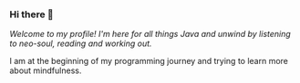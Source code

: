 ### Hi there 👋

*Welcome to my profile! I'm here for all things Java and unwind by listening to neo-soul, reading and working out.* 

I am at the beginning of my programming journey and trying to learn more about mindfulness.
<!--
**Sheri-bakare1/Sheri-bakare1** is a ✨ _special_ ✨ repository because its `README.md` (this file) appears on your GitHub profile.

Here are some ideas to get you started:

- 🔭 I’m currently working on ...
- 🌱 I’m currently learning ...
- 👯 I’m looking to collaborate on ...
- 🤔 I’m looking for help with ...
- 💬 Ask me about ...
- 📫 How to reach me: ...
- 😄 Pronouns: ...
- ⚡ Fun fact: ...
-->
